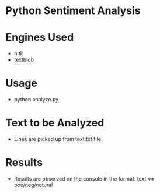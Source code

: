 # Python Sentiment Analysis

Engines Used
============
- nltk
- textblob

Usage
=====
- python analyze.py

Text to be Analyzed
===================
- Lines are picked up from text.txt file

Results
=======
- Results are observed on the console in the format: text <=> pos/neg/netural
